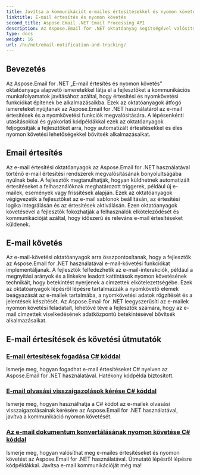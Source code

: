 ```yaml
---
title: Javítsa a kommunikációt e-mailes értesítésekkel és nyomon követéssel
linktitle: E-mail értesítés és nyomon követés
second_title: Aspose.Email .NET Email Processing API
description: Az Aspose.Email for .NET oktatóanyag segítségével valósítsa meg az e-mail értesítési és nyomkövetési funkciókat. Automatizálja az értesítéseket, és nyerjen betekintést az e-mail címzettek interakcióiba.
type: docs
weight: 16
url: /hu/net/email-notification-and-tracking/
---
```


## Bevezetés

Az Aspose.Email for .NET „E-mail értesítés és nyomon követés” oktatóanyaga alapvető ismeretekkel látja el a fejlesztőket a kommunikációs munkafolyamatok javításához azáltal, hogy értesítési és nyomkövetési funkciókat építenek be alkalmazásaikba. Ezek az oktatóanyagok átfogó ismereteket nyújtanak az Aspose.Email for .NET használatáról az e-mail értesítések és a nyomkövetési funkciók megvalósítására. A lépésenkénti utasításokkal és gyakorlati kódpéldákkal ezek az oktatóanyagok feljogosítják a fejlesztőket arra, hogy automatizált értesítésekkel és éles nyomon követési lehetőségekkel bővítsék alkalmazásaikat.

## Email értesítés

Az e-mail értesítési oktatóanyagok az Aspose.Email for .NET használatával történő e-mail értesítési rendszerek megvalósításának bonyolultságába nyúlnak bele. A fejlesztők megtanulhatják, hogyan küldhetnek automatizált értesítéseket a felhasználóknak meghatározott triggerek, például új e-mailek, események vagy frissítések alapján. Ezek az oktatóanyagok végigvezetik a fejlesztőket az e-mail sablonok beállításán, az értesítési logika integrálásán és az értesítések aktiválásán. Ezen oktatóanyagok követésével a fejlesztők fokozhatják a felhasználók elköteleződését és kommunikációját azáltal, hogy időszerű és releváns e-mail értesítéseket küldenek.

## E-mail követés

Az e-mail-követési oktatóanyagok arra összpontosítanak, hogy a fejlesztők az Aspose.Email for .NET használatával e-mail-követési funkciókat implementáljanak. A fejlesztők felfedezhetik az e-mail-interakciók, például a megnyitási arányok és a linkekre leadott kattintások nyomon követésének technikáit, hogy betekintést nyerjenek a címzettek elkötelezettségébe. Ezek az oktatóanyagok lépésről lépésre tartalmazzák a nyomkövető elemek beágyazását az e-mailek tartalmába, a nyomkövetési adatok rögzítését és a jelentések készítését. Az Aspose.Email for .NET leegyszerűsíti az e-mailek nyomon követési feladatait, lehetővé téve a fejlesztők számára, hogy az e-mail címzettek viselkedésének adatközpontú betekintésével bővítsék alkalmazásaikat.

## E-mail értesítések és követési útmutatók
### [E-mail értesítések fogadása C# kóddal](./receiving-email-notifications-with-csharp-code/)
Ismerje meg, hogyan fogadhat e-mail értesítéseket C# nyelven az Aspose.Email for .NET használatával. Hatékony kódpélda biztosított.
### [E-mail olvasási visszaigazolások kérése C# kóddal](./requesting-email-read-receipts-using-csharp-code/)
Ismerje meg, hogyan használhatja a C# kódot az e-mailek olvasási visszaigazolásainak kérésére az Aspose.Email for .NET használatával, javítva a kommunikáció nyomon követését.
### [Az e-mail dokumentum konvertálásának nyomon követése C# kóddal](./tracking-email-document-conversion-progress-with-csharp-code/)
Ismerje meg, hogyan valósíthat meg e-mailes értesítéseket és nyomon követést az Aspose.Email for .NET használatával. Útmutató lépésről lépésre kódpéldákkal. Javítsa e-mail kommunikációját még ma!